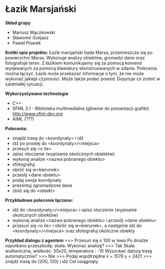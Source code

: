 Łazik Marsjański
=====================

**Skład grupy**
* Mariusz Mączkowski
* Sławomir Golijasz
* Paweł Pisarek

**Krótki opis projektu:** Łazik marsjański bada Marsa, przemieszcza się po powierzchni Marsa. Wykonuje analizy obiektów, gromadzi dane oraz fotografuje teren.
Z łazikiem komunikujemy się za pomocą komend wydawanych za pomocą klawiatury skonstruowanych w zdania. Polecenia można łączyć. Łazik może przekazać informacje o tym, że nie może wykonać jakiejś czynności. Może także podać powód. Dopytuje co zrobić w zaistniałej sytuacji. 

**Wykorzystywane technologie**
* C++
* SFML 2.1 - Biblioteka multimedialna (głównie do prezentacji grafiki)
http://www.sfml-dev.org
* AIML (???)

**Polecenia:**
* znajdź trasę do \<koordynaty\> i idź
* idź po prostej do \<koordynaty\>/\<miejsca\>
* przesuń się \<o ile\>
* opisz otoczenie (wypisanie okolicznych obiektów)
* wykonaj analize \<nazwa pobranego obiektu\>
* sfotografuj
* obróć się w\<kierunek\>
* przeslij \<dane obiektu\>
* podaj swoje koordynaty
* prezentuj zgromadzone dane
* zbliż się do \<obiekt\>

**Przykładowe polecenie łączone:**
* idź do \<koordynaty\>/\<miejsca\> i opisz otoczenie (wypisanie okolicznych obiektów)
* wykonaj analize \<nazwa pobranego obiektu\> i przeslij \<dane obiektu\>
* przesuń się \<o ile\> i obróć się w\<kierunek\>, a następnie idź do \<koordynaty\>/\<miejsca\> oraz sfotografuj okoliczne obiekty

**Przykład dialogu z agentem**
\>\>\> Przesuń się o 100 w lewo
Po drodze napotkano przeszkodę: skała. Wykonać analizę?
\>\>\> Tak
Skała wulkaniczna, wielkość: 30x20, temperatura : -10
Wyszukać dalszą trasę automatycznie?
\>\>\> Nie
\>\>\> Podaj współrzędne
x = 1578 y = 2421
\>\>\> znajdź trasę do (200, 120) i idź
Cel osiągnięty
